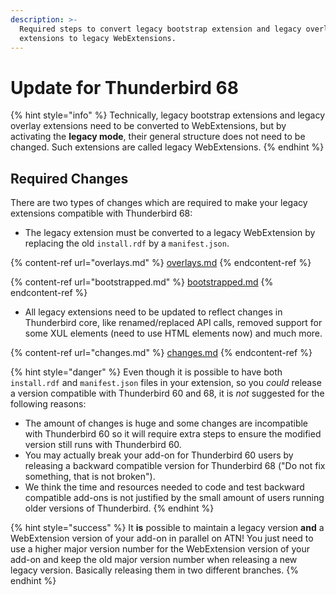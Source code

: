 ```yaml
---
description: >-
  Required steps to convert legacy bootstrap extension and legacy overlay
  extensions to legacy WebExtensions.
---
```


# Update for Thunderbird 68

{% hint style="info" %}
Technically, legacy bootstrap extensions and legacy overlay extensions need to be converted to WebExtensions, but by activating the **legacy mode**, their general structure does not need to be changed. Such extensions are called legacy WebExtensions.
{% endhint %}

## Required Changes

There are two types of changes which are required to make your legacy extensions compatible with Thunderbird 68:

* The legacy extension must be converted to a legacy WebExtension by replacing the old `install.rdf` by a `manifest.json`.

{% content-ref url="overlays.md" %}
[overlays.md](overlays.md)
{% endcontent-ref %}

{% content-ref url="bootstrapped.md" %}
[bootstrapped.md](bootstrapped.md)
{% endcontent-ref %}

* All legacy extensions need to be updated to reflect changes in Thunderbird core, like renamed/replaced API calls, removed support for some XUL elements (need to use HTML elements now) and much more.

{% content-ref url="changes.md" %}
[changes.md](changes.md)
{% endcontent-ref %}

{% hint style="danger" %}
Even though it is possible to have both `install.rdf` and `manifest.json` files in your extension, so you _could_ release a version compatible with Thunderbird 60 and 68, it is _not_ suggested for the following reasons:

* The amount of changes is huge and some changes are incompatible with Thunderbird 60 so it will require extra steps to ensure the modified version still runs with Thunderbird 60.
* You may actually break your add-on for Thunderbird 60 users by releasing a backward compatible version for Thunderbird 68 ("Do not fix something, that is not broken").
* We think the time and resources needed to code and test backward compatible add-ons is not justified by the small amount of users running older versions of Thunderbird.
{% endhint %}

{% hint style="success" %}
It **is** possible to maintain a legacy version **and** a WebExtension version of your add-on in parallel on ATN! You just need to use a higher major version number for the WebExtension version of your add-on and keep the old major version number when releasing a new legacy version. Basically releasing them in two different branches.
{% endhint %}
